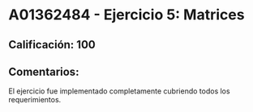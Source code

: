# A01362484 - Ejercicio 5: Matrices

## **Calificación**: 100

## **Comentarios**:

El ejercicio fue implementado completamente cubriendo todos los requerimientos.
